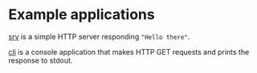 # Example applications

[srv](srv) is a simple HTTP server responding `"Hello there"`.

[cli](cli) is a console application that makes HTTP GET requests
and prints the response to stdout.
